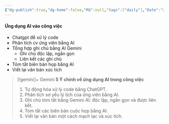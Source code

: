 ```yaml
---
{"dg-publish":true,"dg-home":false,"Mã":null,"tags":["daily"],"Date":"2024-07-09","permalink":"/daily/ung-dung-ai-vao-hrm/ai-vao-cong-viec/","dgPassFrontmatter":true,"noteIcon":"","updated":"2025-01-14T22:28:04.463+07:00"}
---
```


#### Ứng dụng AI vào công việc

- Chatgpt để xử lý code
- Phân tích cv ứng viên bằng AI
- Tổng hợp ghi chú bằng AI Gemini
	- Ghi chú độc lập, ngắn gọn
	- Liên kết các ghi chú
- Tóm tắt biên bản họp bằng AI
- Viết lại văn bản xúc tích



>[!gemini]+ Gemini
>**5 Ý chính về ứng dụng AI trong công việc**
> 
> 1. Tự động hóa xử lý code bằng ChatGPT.
> 2. Phân tích sơ yếu lý lịch của ứng viên bằng AI.
> 3. Ghi chú tóm tắt bằng Gemini AI: độc lập, ngắn gọn và được liên kết.
> 4. Tóm tắt các biên bản cuộc họp bằng AI.
> 5. Viết lại văn bản một cách mạch lạc và xúc tích.
 

